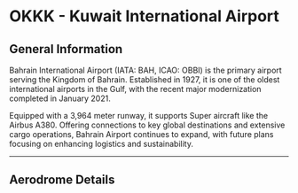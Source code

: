 # OKKK - Kuwait International Airport
## General Information
Bahrain International Airport (IATA: BAH, ICAO: OBBI) is the primary airport serving the Kingdom of Bahrain. Established in 1927, it is one of the oldest international airports in the Gulf, with the recent major modernization completed in January 2021.

Equipped with a 3,964 meter runway, it supports Super aircraft like the Airbus A380. Offering connections to key global destinations and extensive cargo operations, Bahrain Airport continues to expand, with future plans focusing on enhancing logistics and sustainability.

---

## Aerodrome Details

